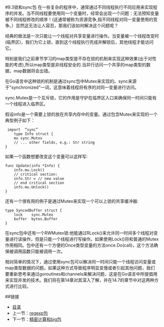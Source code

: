 #9.3锁和sync包
在一些复杂的程序中，通常通过不同线程执行不同应用来实现程序的并发。当不同线程要使用同一个变量时，经常会出现一个问题：无法预知变量被不同线程修改的顺序！(这通常被称为资源竞争,指不同线程对同一变量使用的竞争。）显然这无法让人容忍，那我们该如何解决这个问题呢？

经典的做法是一次只能让一个线程对共享变量进行操作。当变量被一个线程改变时(临界区)，我们为它上锁，直到这个线程执行完成并解锁后，其他线程才能访问它。

特别是我们之前章节学习的map类型是不存在锁的机制来实现这种效果(出于对性能的考虑),所以map类型是非线程安全的.当并行访问一个共享的map类型的数据，map数据将会出错。

在Go语言中这种锁的机制是通过sync包中Mutex来实现的。sync来源于"synchronized"一词，这意味着线程将有序的对同一变量进行访问。

sync.Mutex是一个互斥锁，它的作用是守护在临界区入口来确保同一时间只能有一个线程进入临界区。

假设info是一个需要上锁的放在共享内存中的变量。通过包含Mutex来实现的一个典型例子如下：
	
	 import  “sync”      	type Info struct {		mu sync.Mutex		// ... other fields, e.g.: Str string	}如果一个函数想要改变这个变量可以这样写:
	
	func Update(info *Info) {
		info.mu.Lock()        // critical section:        info.Str = // new value        // end critical section        info.mu.Unlock()	}还有一个很有用的例子是通过Mutex来实现一个可以上锁的共享缓冲器:
	type SyncedBuffer struct {
		lock 	sync.Mutex
		buffer  bytes.Buffer
	}

在sync包中还有一个RWMutex锁:他能通过RLock()来允许同一时间多个线程对变量进行读操作，但是只能一个线程进行写操作。如果使用Lock()将和普通的Mutex作用相同。包中还有一个方便的Once类型变量的方法once.Do(call)，这个方法确保被调用函数只能被调用一次。

相对简单的情况下，通过使用sync包可以解决同一时间只能一个线程访问变量或map类型数据的问题。如果这种方式导致程序明显变慢或者引起其他问题，我们要重新思考来通过goroutines和channels来解决问题，这是在Go语言中所提倡用来实现并发的技术。我们将在第14章对其深入了解，并在14.7的章节中对这两种方式进行比较。



##链接
- [目录](directory.md)
- 上一节：[regexp包](09.2.md)
- 下一节：[精密计算和big包](09.3.md)